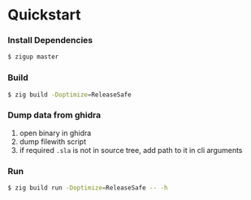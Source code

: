 # Quickstart

### Install Dependencies

```bash
$ zigup master
```

### Build

```bash
$ zig build -Doptimize=ReleaseSafe
```

### Dump data from ghidra

1. open binary in ghidra
2. dump filewith script
3. if required `.sla` is not in source tree, add path to it in cli arguments


### Run

```bash
$ zig build run -Doptimize=ReleaseSafe -- -h
```
